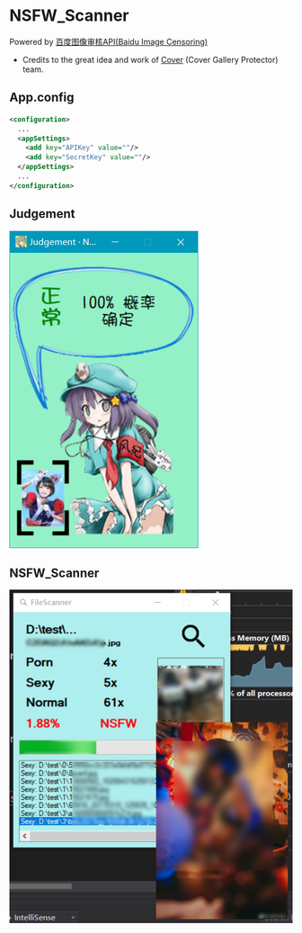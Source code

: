 # NSFW_Scanner
Powered by [百度图像审核API(Baidu Image Censoring)](https://ai.baidu.com/tech/imagecensoring)
- Credits to the great idea and work of [Cover](http://coverapp.me/) (Cover Gallery Protector) team.

## App.config
  ```XML
  <configuration>
    ...
    <appSettings>
      <add key="APIKey" value=""/>
      <add key="SecretKey" value=""/>
    </appSettings>
    ...
  </configuration>
  ```

## Judgement
![Judgement](Screenshot/1.PNG)

## NSFW_Scanner

![NSFW_Scanner](Screenshot/4.PNG)
